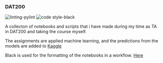 ### DAT200
![linting-pylint](https://img.shields.io/badge/linting-pylint-yellowgreen)
![code style-black](https://img.shields.io/badge/code%20style-black-000000.svg)

A collecton of notebooks and scripts that i have made during my time as TA in DAT200 and taking the course myself.


The assignments are applied machine learning, and the predictions from the models are added to [Kaggle](https://www.kaggle.com/)


Black is used for the formatting of the notebooks in a workflow. [Here](https://black.readthedocs.io/en/stable/integrations/github_actions.html#usage)

